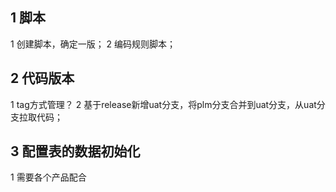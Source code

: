 ## 1 脚本
1 创建脚本，确定一版；
2 编码规则脚本；
## 2 代码版本
1 tag方式管理？
2 基于release新增uat分支，将plm分支合并到uat分支，从uat分支拉取代码；
## 3 配置表的数据初始化
1 需要各个产品配合

